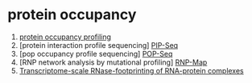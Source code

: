 # protein occupancy 

1. [protein occupancy profiling](https://doi.org/10.1186/gb-2014-15-1-r15)
2. [protein interaction profile sequencing] [PIP-Seq](https://doi.org/10.1186/gb-2014-15-1-r3)
3. [pop occupancy profile sequencing] [POP-Seq](https://doi.org/10.1038/s41598-020-80846-5)
4. [RNP network analysis by mutational profiling] [RNP-Map](https://doi.org/10.1038/s41587-020-0709-7)
5. [Transcriptome-scale RNase-footprinting of RNA-protein complexes](https://doi.org/10.1038/nbt.3441)